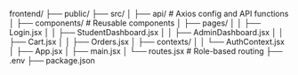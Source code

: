 frontend/
├── public/
├── src/
│   ├── api/             # Axios config and API functions
│   ├── components/      # Reusable components
│   ├── pages/
│   │   ├── Login.jsx
│   │   ├── StudentDashboard.jsx
│   │   ├── AdminDashboard.jsx
│   │   ├── Cart.jsx
│   │   ├── Orders.jsx
│   ├── contexts/
│   │   └── AuthContext.jsx
│   ├── App.jsx
│   ├── main.jsx
│   └── routes.jsx       # Role-based routing
├── .env
├── package.json
